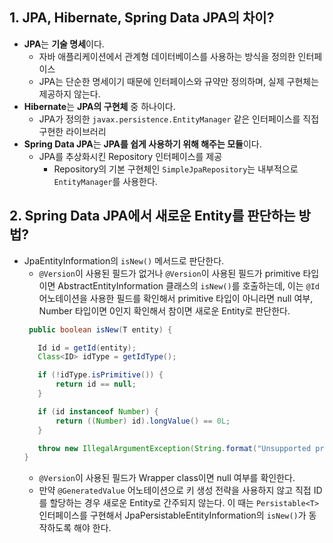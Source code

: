 ## 1. JPA, Hibernate, Spring Data JPA의 차이?
* **JPA**는 **기술 명세**이다.
  * 자바 애플리케이션에서 관계형 데이터베이스를 사용하는 방식을 정의한 인터페이스
  * JPA는 단순한 명세이기 때문에 인터페이스와 규약만 정의하며, 실제 구현체는 제공하지 않는다.
* **Hibernate**는 **JPA의 구현체** 중 하나이다.
  * JPA가 정의한 `javax.persistence.EntityManager` 같은 인터페이스를 직접 구현한 라이브러리
* **Spring Data JPA**는 **JPA를 쉽게 사용하기 위해 해주는 모듈**이다.
  * JPA를 추상화시킨 Repository 인터페이스를 제공
    * Repository의 기본 구현체인 `SimpleJpaRepository`는 내부적으로 `EntityManager`를 사용한다.

## 2. Spring Data JPA에서 새로운 Entity를 판단하는 방법?
* JpaEntityInformation의 `isNew()` 메서드로 판단한다.
  * `@Version`이 사용된 필드가 없거나 `@Version`이 사용된 필드가 primitive 타입이면 AbstractEntityInformation 클래스의 `isNew()`를 호출하는데, 이는 `@Id` 어노테이션을 사용한 필드를 확인해서 primitive 타입이 아니라면 null 여부, Number 타입이면 0인지 확인해서 참이면 새로운 Entity로 판단한다.
  ```java
   public boolean isNew(T entity) {

     Id id = getId(entity);
     Class<ID> idType = getIdType();

     if (!idType.isPrimitive()) {
         return id == null;
     }

     if (id instanceof Number) {
         return ((Number) id).longValue() == 0L;
     }

     throw new IllegalArgumentException(String.format("Unsupported primitive id type %s", idType));
  }
  ```
    * `@Version`이 사용된 필드가 Wrapper class이면 null 여부를 확인한다.
    * 만약 `@GeneratedValue` 어노테이션으로 키 생성 전략을 사용하지 않고 직접 ID를 할당하는 경우 새로운 Entity로 간주되지 않는다. 이 때는 `Persistable<T>` 인터페이스를 구현해서 JpaPersistableEntityInformation의 `isNew()`가 동작하도록 해야 한다.
